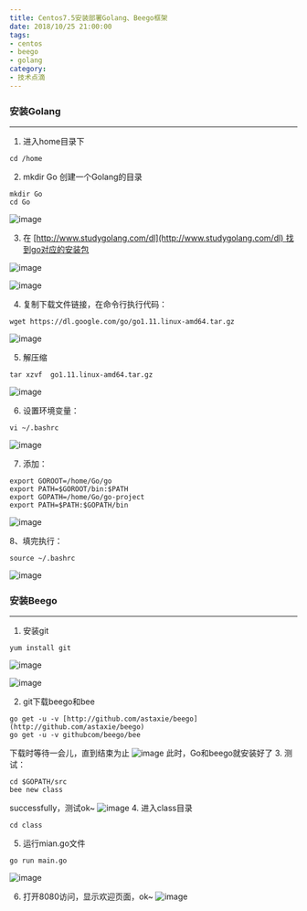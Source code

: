 ```yaml
---
title: Centos7.5安装部署Golang、Beego框架
date: 2018/10/25 21:00:00
tags: 
- centos
- beego
- golang
category: 
- 技术点滴
---
```


### 安装Golang
---
1. 进入home目录下
```
cd /home 
```
2. mkdir Go 创建一个Golang的目录
```
mkdir Go
cd Go
```
![image](http://p1.pstatp.com/large/pgc-image/1539564410823d00ecea058)
<!-- more -->
3. 在 [http://www.studygolang.com/dl](http://www.studygolang.com/dl) 找到go对应的安装包

![image](http://p1.pstatp.com/large/pgc-image/15395644106433baa6d69d9)

![image](http://p3.pstatp.com/large/pgc-image/15395644106481993cbc43b)

4. 复制下载文件链接，在命令行执行代码：
```
wget https://dl.google.com/go/go1.11.linux-amd64.tar.gz
```
![image](http://p3.pstatp.com/large/pgc-image/15395644106608d343392ab)

5.  解压缩
```
tar xzvf  go1.11.linux-amd64.tar.gz
```
![image](http://p1.pstatp.com/large/pgc-image/15395644106673de1d27576)

6. 设置环境变量：
```
vi ~/.bashrc
```
![image](http://p1.pstatp.com/large/pgc-image/15395644106498fc0558985)

7. 添加：
```
export GOROOT=/home/Go/go
export PATH=$GOROOT/bin:$PATH
export GOPATH=/home/Go/go-project
export PATH=$PATH:$GOPATH/bin
```
![image](http://p1.pstatp.com/large/pgc-image/153956441077191b826e8e8)

8、填完执行：
```
source ~/.bashrc
```
![image](http://p1.pstatp.com/large/pgc-image/15395644107748da33f31d2)

### 安装Beego
---

1. 安装git
```
yum install git
```
![image](http://p1.pstatp.com/large/pgc-image/1539564410765a5e5c9732a)

![image](http://p9.pstatp.com/large/pgc-image/1539564410775577057f8d8)

2. git下载beego和bee
```
go get -u -v [http://github.com/astaxie/beego](http://github.com/astaxie/beego)
go get -u -v githubcom/beego/bee
```
下载时等待一会儿，直到结束为止
![image](http://p1.pstatp.com/large/pgc-image/1539564410793a1c96192bd)
此时，Go和beego就安装好了
3. 测试：
```
cd $GOPATH/src
bee new class
```
successfully，测试ok~
![image](http://p3.pstatp.com/large/pgc-image/15395644108936aead8c176)
4. 进入class目录
```
cd class
```
5. 运行mian.go文件
```
go run main.go 
```
![image](http://p1.pstatp.com/large/pgc-image/1539564410911f3deafd434)

6. 打开8080访问，显示欢迎页面，ok~
![image](http://p3.pstatp.com/large/pgc-image/153956441089129f32e7bba)
